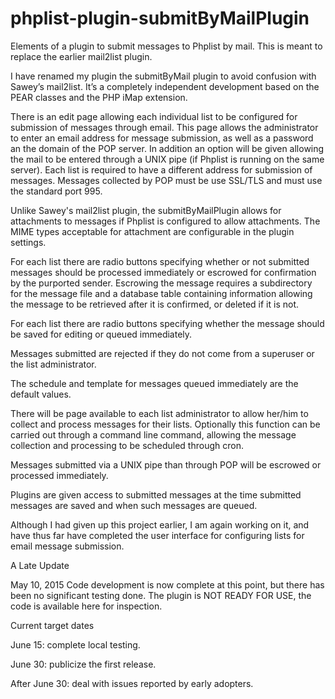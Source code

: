 phplist-plugin-submitByMailPlugin
=================================

Elements of a plugin to submit messages to Phplist by mail. This is meant to replace the earlier mail2list plugin.

I have renamed my plugin the submitByMail plugin to avoid confusion with Sawey’s mail2list. It’s a completely independent development based on the PEAR classes and the PHP iMap extension.

There is an edit page allowing each individual list to be configured for submission of messages through email. This page allows the administrator to enter an email address for message submission, as well as a password an the domain of the POP server. In addition an option will be given allowing the mail to be entered through a UNIX pipe (if Phplist is running on the same server). Each list is required to have a different address for submission of messages. Messages collected by POP must be use SSL/TLS and must use the standard port 995.

Unlike Sawey's mail2list plugin, the submitByMailPlugin allows for attachments to messages if Phplist is configured to allow attachments. The MIME types acceptable for attachment are configurable in the plugin settings.

For each list there are radio buttons specifying whether or not submitted messages should be processed immediately or escrowed for confirmation by the purported sender. Escrowing the message requires a subdirectory for the message file and a database table containing information allowing the message to be retrieved after it is confirmed, or deleted if it is not.

For each list there are radio buttons specifying whether the message should be saved for editing or queued immediately.

Messages submitted are rejected if they do not come from a superuser or the list administrator.

The schedule and template for messages queued immediately are the default values.

There will be page available to each list administrator to allow her/him to collect and process messages for their lists. Optionally this function can be carried out through a command line command, allowing the message collection and processing to be scheduled through cron.

Messages submitted via a UNIX pipe than through POP will be escrowed or processed immediately.

Plugins are given access to submitted messages at the time submitted messages are saved and when such messages are queued.

Although I had given up this project earlier, I am again working on it, and have thus far have completed the user interface for configuring lists for email message submission.

A Late Update

May 10, 2015
Code development is now complete at this point, but there has been no significant testing done. The plugin is NOT READY FOR USE, the code is available here for inspection.

Current target dates

June 15: complete local testing.

June 30: publicize the first release.

After June 30: deal with issues reported by early adopters. 
